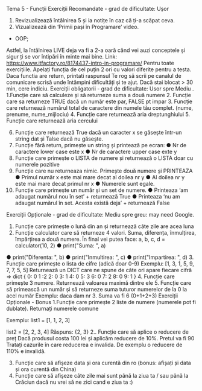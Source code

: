 Tema 5 - Funcții
Exerciții Recomandate - grad de dificultate: Ușor
1. Revizualizează întâlnirea 5 și ia notițe în caz că ți-a scăpat ceva.
2. Vizualizează din ‘Primii pași în Programare’ video.

- OOP;

Astfel, la întâlnirea LIVE deja va fi a 2-a oară când vei auzi conceptele și sigur ți
se vor întipări în minte mai bine.
Link: https://www.itfactory.ro/8174437-intro-in-programare/
Pentru toate exercițiile. Apelați funcția de cel puțin 2 ori cu valori diferite
pentru a testa. Daca functia are return, printati raspunsul
Te rog să scrii pe canalul de comunicare scrisă unde întâmpini dificultăți și te
ajut.
Dacă stai blocat > 30 min, cere indiciu.
Exerciții obligatorii - grad de dificultate: Usor spre Mediu .
1.Funcție care să calculeze și să returneze suma a două numere
2. Funcție care sa returneze TRUE dacă un număr este par, FALSE pt impar
3. Funcție care returnează numărul total de caractere din numele tău complet.
(nume, prenume, nume_mijlociu)
4. Funcție care returnează aria dreptunghiului
5. Funcție care returnează aria cercului

6. Funcție care returnează True dacă un caracter x se găsește într-un string dat
și Talse dacă nu găsește.
7. Funcție fără return, primește un string și printează pe ecran:
● Nr de caractere lower case este x
● Nr de caractere upper case exte y
8. Funcție care primește o LISTA de numere și returnează o LISTA doar cu
numerele pozitive
9. Funcție care nu returneaza nimic. Primește două numere și PRINTEAZA
● Primul număr x este mai mare decat al doilea nr y
● Al doilea nr y este mai mare decat primul nr x
● Numerele sunt egale.
10. Funcție care primește un număr și un set de numere.
● Printeaza ‘am adaugat numărul nou în set’ + returnează True
● Printeaza ‘nu am adaugat numărul în set. Acesta există deja’ +
returnează False

Exerciții Opționale - grad de dificultate: Mediu spre greu: may need Google.
1. Funcție care primește o lună din an și returnează câte zile are acea luna
2. Funcție calculator care să returneze 4 valori. Suma, diferența, înmulțirea,
împărțirea a două numere.
În final vei putea face:
a, b, c, d = calculator(10, 2)
● print("Suma: ", a)

● print("Diferenta: ", b)
● print("Inmultirea: ", c)
● print("Impartirea: ", d)
3. Funcție care primește o lista de cifre (adică doar 0-9)
Exemplu: [1, 3, 1, 5, 9, 7, 7, 5, 5]
Returnează un DICT care ne spune de câte ori apare fiecare cifră
=> dict {
0: 0
1 :2
2: 0
3: 1
4: 0
5: 3
6: 0
7: 2
8: 0
9: 1
}
4. Funcție care primește 3 numere. Returnează valoarea maximă dintre ele
5. Funcție care să primească un număr și să returneze suma tuturor numerelor
de la 0 la acel număr
Exemplu: daca dam nr 3. Suma va fi 6 (0+1+2+3)
Exerciții Opționale - Bonus
1.Funcție care primește 2 liste de numere (numerele pot fi dublate). Returnați
numerele comune

Exemplu:
list1 = [1, 1, 2, 3]

list2 = [2, 2, 3, 4]
Răspuns: {2, 3}
2.. Funcție care să aplice o reducere de preț
Dacă produsul costa 100 lei și aplicăm reducere de 10%. Pretul va fi 90
Tratați cazurile în care reducerea e invalida. De exemplu o reducere de 110% e
invalidă.

3. Funcție care să afișeze data și ora curentă din ro
(bonus: afișați și data și ora curentă din China)
4. Funcție care să afișeze câte zile mai sunt până la ziua ta / sau până la
Crăciun dacă nu vrei să ne zici cand e ziua ta :)